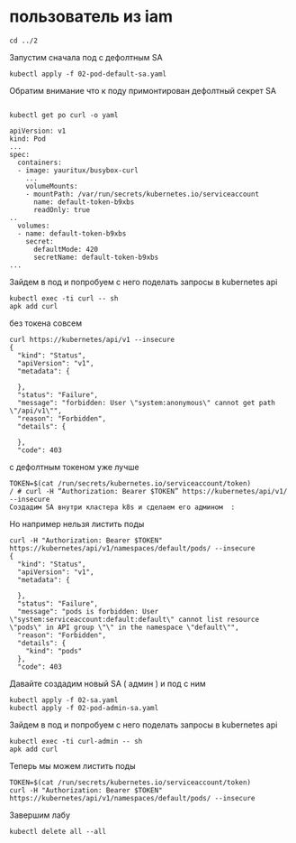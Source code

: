 #  пользователь из iam

```
cd ../2
```

Запустим сначала под с дефолтным SA

```
kubectl apply -f 02-pod-default-sa.yaml
```

Обратим внимание что к поду примонтирован дефолтный секрет SA


```

kubectl get po curl -o yaml

apiVersion: v1
kind: Pod
...
spec:
  containers:
  - image: yauritux/busybox-curl
    ...
    volumeMounts:
    - mountPath: /var/run/secrets/kubernetes.io/serviceaccount
      name: default-token-b9xbs
      readOnly: true
..
  volumes:
  - name: default-token-b9xbs
    secret:
      defaultMode: 420
      secretName: default-token-b9xbs
...

```

Зайдем в под и попробуем с него поделать запросы в kubernetes api

```
kubectl exec -ti curl -- sh
apk add curl
```

без токена совсем
```
curl https://kubernetes/api/v1 --insecure
{
  "kind": "Status",
  "apiVersion": "v1",
  "metadata": {

  },
  "status": "Failure",
  "message": "forbidden: User \"system:anonymous\" cannot get path \"/api/v1\"",
  "reason": "Forbidden",
  "details": {

  },
  "code": 403
```

c дефолтным токеном уже лучше

```
TOKEN=$(cat /run/secrets/kubernetes.io/serviceaccount/token)
/ # curl -H “Authorization: Bearer $TOKEN” https://kubernetes/api/v1/ --insecure
Создадим SA внутри кластера k8s и сделаем его админом  :
```
Но например нельзя листить поды

```
curl -H "Authorization: Bearer $TOKEN" https://kubernetes/api/v1/namespaces/default/pods/ --insecure
{
  "kind": "Status",
  "apiVersion": "v1",
  "metadata": {

  },
  "status": "Failure",
  "message": "pods is forbidden: User \"system:serviceaccount:default:default\" cannot list resource \"pods\" in API group \"\" in the namespace \"default\"",
  "reason": "Forbidden",
  "details": {
    "kind": "pods"
  },
  "code": 403

```

Давайте создадим новый SA ( админ ) и под с ним

```
kubectl apply -f 02-sa.yaml
kubectl apply -f 02-pod-admin-sa.yaml
```

Зайдем в под и попробуем с него поделать запросы в kubernetes api

```
kubectl exec -ti curl-admin -- sh
apk add curl
```

Теперь мы можем листить поды

```
TOKEN=$(cat /run/secrets/kubernetes.io/serviceaccount/token)
curl -H "Authorization: Bearer $TOKEN" https://kubernetes/api/v1/namespaces/default/pods/ --insecure
```

Завершим лабу

```
kubectl delete all --all
```
